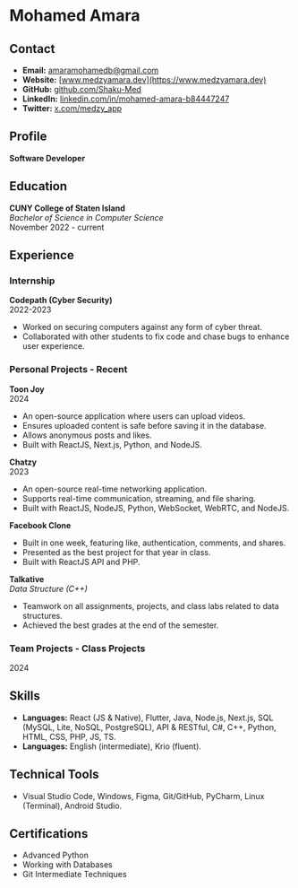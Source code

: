 # Mohamed Amara

## Contact
- **Email:** [amaramohamedb@gmail.com](mailto:amaramohamedb@gmail.com)
- **Website:** [www.medzyamara.dev](https://www.medzyamara.dev)
- **GitHub:** [github.com/Shaku-Med](https://github.com/Shaku-Med)
- **LinkedIn:** [linkedin.com/in/mohamed-amara-b84447247](https://www.linkedin.com/in/mohamed-amara-b84447247/)
- **Twitter:** [x.com/medzy_app](https://x.com/medzy_app)

## Profile
**Software Developer**

## Education
**CUNY College of Staten Island**  
_Bachelor of Science in Computer Science_  
November 2022 - current

## Experience

### Internship
**Codepath (Cyber Security)**  
2022-2023  
- Worked on securing computers against any form of cyber threat.
- Collaborated with other students to fix code and chase bugs to enhance user experience.

### Personal Projects - Recent

**Toon Joy**  
2024  
- An open-source application where users can upload videos.
- Ensures uploaded content is safe before saving it in the database.
- Allows anonymous posts and likes.
- Built with ReactJS, Next.js, Python, and NodeJS.

**Chatzy**  
2023  
- An open-source real-time networking application.
- Supports real-time communication, streaming, and file sharing.
- Built with ReactJS, NodeJS, Python, WebSocket, WebRTC, and NodeJS.

**Facebook Clone**  
- Built in one week, featuring like, authentication, comments, and shares.
- Presented as the best project for that year in class.
- Built with ReactJS API and PHP.

**Talkative**  
_Data Structure (C++)_  
- Teamwork on all assignments, projects, and class labs related to data structures.
- Achieved the best grades at the end of the semester.

### Team Projects - Class Projects
2024

## Skills
- **Languages:** React (JS & Native), Flutter, Java, Node.js, Next.js, SQL (MySQL, Lite, NoSQL, PostgreSQL), API & RESTful, C#, C++, Python, HTML, CSS, PHP, JS, TS.
- **Languages:** English (intermediate), Krio (fluent).

## Technical Tools
- Visual Studio Code, Windows, Figma, Git/GitHub, PyCharm, Linux (Terminal), Android Studio.

## Certifications
- Advanced Python
- Working with Databases
- Git Intermediate Techniques
